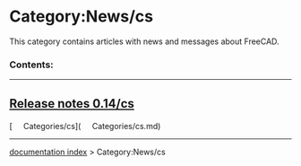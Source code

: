 # Category:News/cs
This category contains articles with news and messages about FreeCAD.

### Contents:

  -----------------------------------------------------------
  [Release notes 0.14/cs](Release_notes_0.14/cs.md)
  -----------------------------------------------------------

[<img src="images/Property.png" style="width:16px"> Categories/cs](<img src="images/Property.png" style="width:16px"> Categories/cs.md)

---
[documentation index](../README.md) > Category:News/cs
